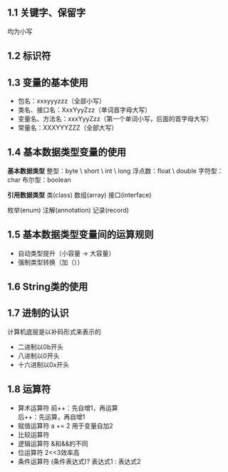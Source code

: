 ## 1.1 关键字、保留字

均为小写
## 1.2 标识符
## 1.3 变量的基本使用

- 包名：xxxyyyzzz（全部小写）
- 类名、接口名：XxxYyyZzz（单词首字母大写）
- 变量名、方法名：xxxYyyZzz（第一个单词小写，后面的首字母大写）
- 常量名：XXXYYYZZZ（全部大写）
## 1.4 基本数据类型变量的使用
**基本数据类型**
整型：byte \ short \ int \ long
浮点数：float \ double
字符型：char
布尔型：boolean

**引用数据类型**
类(class)
数组(array)
接口(interface)

枚举(enum)
注解(annotation)
记录(record)
## 1.5 基本数据类型变量间的运算规则

- 自动类型提升（小容量 -> 大容量）
- 强制类型转换（加（））
## 1.6 String类的使用
## 1.7 进制的认识

计算机底层是以补码形式来表示的
- 二进制以0b开头
- 八进制以0开头
- 十六进制以0x开头
## 1.8 运算符

- 算术运算符
	前++：先自增1，再运算  
	后++：先运算，再自增1  
- 赋值运算符
	a += 2 用于变量自加2 
- 比较运算符
- 逻辑运算符
	&和&&的不同
- 位运算符
	2<<3效率高
- 条件运算符
	 (条件表达式)? 表达式1 : 表达式2  
